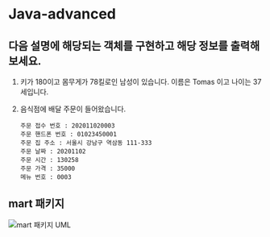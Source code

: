 # Java-advanced

## 다음 설명에 해당되는 객체를 구현하고 해당 정보를 출력해 보세요.
  1. 키가 180이고 몸무게가 78킬로인 남성이 있습니다. 이름은 Tomas 이고 나이는 37세입니다.
  2. 음식점에 배달 주문이 들어왔습니다.
  
         주문 접수 번호 : 202011020003
         주문 핸드폰 번호 : 01023450001
         주문 집 주소 : 서울시 강남구 역삼동 111-333
         주문 날짜 : 20201102
         주문 시간 : 130258
         주문 가격 : 35000
         메뉴 번호 : 0003

## mart 패키지
![mart 패키지 UML](https://github.com/songchanyok/Java-advanced/assets/47330173/886cdb0e-ca1b-4fba-95ac-cfcb6ed3d184)




      

